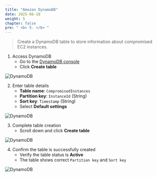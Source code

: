 ```yaml
---
title: "Amazon DynamoDB"
date: 2025-06-18
weight: 5
chapter: false
pre: " <b> 5. </b> "
---
```


> Create a DynamoDB table to store information about compromised EC2 instances.

1. Access DynamoDB  
   - Go to the [DynamoDB console](https://console.aws.amazon.com/dynamodb/home)  
   - Click **Create table**

![DynamoDB](/000058-SessionManager/images/5.DynamoDB/1.png)

2. Enter table details  
   - **Table name**: `CompromisedInstances`  
   - **Partition key**: `InstanceId` (String)  
   - **Sort key**: `Timestamp` (String)  
   - Select **Default settings**

![DynamoDB](/000058-SessionManager/images/5.DynamoDB/2.png)

3. Complete table creation  
   - Scroll down and click **Create table**

![DynamoDB](/000058-SessionManager/images/5.DynamoDB/3.png)

4. Confirm the table is successfully created  
   - Verify the table status is **Active**  
   - The table shows correct `Partition key` and `Sort key`

![DynamoDB](/000058-SessionManager/images/5.DynamoDB/4.png)
